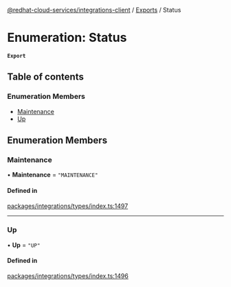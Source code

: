 [@redhat-cloud-services/integrations-client](../README.md) / [Exports](../modules.md) / Status

# Enumeration: Status

**`Export`**

## Table of contents

### Enumeration Members

- [Maintenance](Status.md#maintenance)
- [Up](Status.md#up)

## Enumeration Members

### Maintenance

• **Maintenance** = ``"MAINTENANCE"``

#### Defined in

[packages/integrations/types/index.ts:1497](https://github.com/RedHatInsights/javascript-clients/blob/master/packages/integrations/types/index.ts#L1497)

___

### Up

• **Up** = ``"UP"``

#### Defined in

[packages/integrations/types/index.ts:1496](https://github.com/RedHatInsights/javascript-clients/blob/master/packages/integrations/types/index.ts#L1496)
